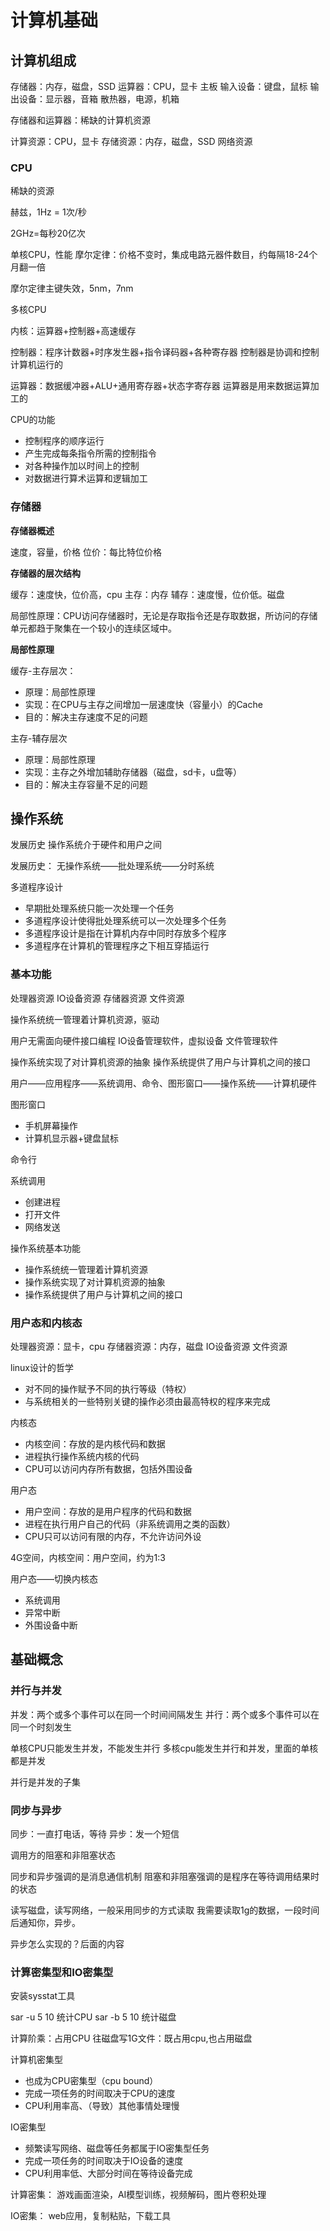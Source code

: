 # 计算机基础

## 计算机组成

存储器：内存，磁盘，SSD
运算器：CPU，显卡
主板
输入设备：键盘，鼠标
输出设备：显示器，音箱
散热器，电源，机箱

存储器和运算器：稀缺的计算机资源

计算资源：CPU，显卡
存储资源：内存，磁盘，SSD
网络资源

### CPU

稀缺的资源

赫兹，1Hz = 1次/秒

2GHz=每秒20亿次

单核CPU，性能
摩尔定律：价格不变时，集成电路元器件数目，约每隔18-24个月翻一倍

摩尔定律主键失效，5nm，7nm

多核CPU

内核：运算器+控制器+高速缓存

控制器：程序计数器+时序发生器+指令译码器+各种寄存器
控制器是协调和控制计算机运行的

运算器：数据缓冲器+ALU+通用寄存器+状态字寄存器
运算器是用来数据运算加工的

CPU的功能
- 控制程序的顺序运行
- 产生完成每条指令所需的控制指令
- 对各种操作加以时间上的控制
- 对数据进行算术运算和逻辑加工

### 存储器

**存储器概述**

速度，容量，价格
位价：每比特位价格

**存储器的层次结构**

缓存：速度快，位价高，cpu
主存：内存
辅存：速度慢，位价低。磁盘

局部性原理：CPU访问存储器时，无论是存取指令还是存取数据，所访问的存储单元都趋于聚集在一个较小的连续区域中。

**局部性原理**

缓存-主存层次：
- 原理：局部性原理
- 实现：在CPU与主存之间增加一层速度快（容量小）的Cache
- 目的：解决主存速度不足的问题

主存-辅存层次
- 原理：局部性原理
- 实现：主存之外增加辅助存储器（磁盘，sd卡，u盘等）
- 目的：解决主存容量不足的问题

## 操作系统

发展历史
操作系统介于硬件和用户之间

发展历史：
无操作系统——批处理系统——分时系统

多道程序设计
- 早期批处理系统只能一次处理一个任务
- 多道程序设计使得批处理系统可以一次处理多个任务
- 多道程序设计是指在计算机内存中同时存放多个程序
- 多道程序在计算机的管理程序之下相互穿插运行

### 基本功能

处理器资源
IO设备资源
存储器资源
文件资源

操作系统统一管理着计算机资源，驱动

用户无需面向硬件接口编程
IO设备管理软件，虚拟设备
文件管理软件

操作系统实现了对计算机资源的抽象
操作系统提供了用户与计算机之间的接口

用户——应用程序——系统调用、命令、图形窗口——操作系统——计算机硬件

图形窗口
- 手机屏幕操作
- 计算机显示器+键盘鼠标

命令行

系统调用
- 创建进程
- 打开文件
- 网络发送

操作系统基本功能
- 操作系统统一管理着计算机资源
- 操作系统实现了对计算机资源的抽象
- 操作系统提供了用户与计算机之间的接口

### 用户态和内核态

处理器资源：显卡，cpu
存储器资源：内存，磁盘
IO设备资源
文件资源

linux设计的哲学
- 对不同的操作赋予不同的执行等级（特权）
- 与系统相关的一些特别关键的操作必须由最高特权的程序来完成

内核态
- 内核空间：存放的是内核代码和数据
- 进程执行操作系统内核的代码
- CPU可以访问内存所有数据，包括外围设备

用户态
- 用户空间：存放的是用户程序的代码和数据
- 进程在执行用户自己的代码（非系统调用之类的函数）
- CPU只可以访问有限的内存，不允许访问外设

4G空间，内核空间：用户空间，约为1:3

用户态——切换内核态
- 系统调用
- 异常中断
- 外围设备中断

## 基础概念

### 并行与并发

并发：两个或多个事件可以在同一个时间间隔发生
并行：两个或多个事件可以在同一个时刻发生

单核CPU只能发生并发，不能发生并行
多核cpu能发生并行和并发，里面的单核都是并发

并行是并发的子集

### 同步与异步

同步：一直打电话，等待
异步：发一个短信

调用方的阻塞和非阻塞状态

同步和异步强调的是消息通信机制
阻塞和非阻塞强调的是程序在等待调用结果时的状态

读写磁盘，读写网络，一般采用同步的方式读取
我需要读取1g的数据，一段时间后通知你，异步。

异步怎么实现的？后面的内容

### 计算密集型和IO密集型

安装sysstat工具

sar -u 5 10  统计CPU
sar -b 5 10  统计磁盘

计算阶乘：占用CPU
往磁盘写1G文件：既占用cpu,也占用磁盘

计算机密集型
- 也成为CPU密集型（cpu bound）
- 完成一项任务的时间取决于CPU的速度
- CPU利用率高、（导致）其他事情处理慢

IO密集型
- 频繁读写网络、磁盘等任务都属于IO密集型任务
- 完成一项任务的时间取决于IO设备的速度
- CPU利用率低、大部分时间在等待设备完成

计算密集：
游戏画面渲染，AI模型训练，视频解码，图片卷积处理

IO密集：
web应用，复制粘贴，下载工具

